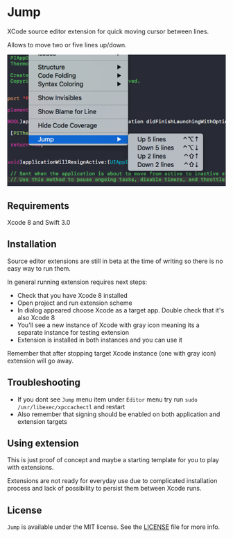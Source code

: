 # Jump
XCode source editor extension for quick moving cursor between lines.

Allows to move two or five lines up/down.

<p align="center"><img src ="jump.png" width="800px"/></p>


## Requirements
Xcode 8 and Swift 3.0


## Installation
Source editor extensions are still in beta at the time of writing so there is no easy way to run them.

In general running extension requires next steps:
- Check that you have Xcode 8 installed
- Open project and run extension scheme
- In dialog appeared choose Xcode as a target app. Double check that it's also Xcode 8
- You'll see a new instance of Xcode with gray icon meaning its a separate instance for testing extension
- Extension is installed in both instances and you can use it

Remember that after stopping target Xcode instance (one with gray icon) extension will go away.


## Troubleshooting
- If you dont see `Jump` menu item under `Editor` menu try run `sudo /usr/libexec/xpccachectl` and restart
- Also remember that signing should be enabled on both application and extension targets


## Using extension
This is just proof of concept and maybe a starting template for you to play with extensions.

Extensions are not ready for everyday use due to complicated installation process and lack of possibility to persist them between Xcode runs.


## License
`Jump` is available under the MIT license. See the [LICENSE](LICENSE) file for more info.
